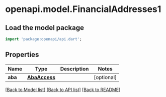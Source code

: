 # openapi.model.FinancialAddresses1

## Load the model package
```dart
import 'package:openapi/api.dart';
```

## Properties
Name | Type | Description | Notes
------------ | ------------- | ------------- | -------------
**aba** | [**AbaAccess**](AbaAccess.md) |  | [optional] 

[[Back to Model list]](../README.md#documentation-for-models) [[Back to API list]](../README.md#documentation-for-api-endpoints) [[Back to README]](../README.md)


